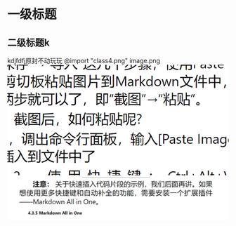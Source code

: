 # 一级标题
## 二级标题k
kdjfdfj原封不动玩玩
@import "class4.png"
image.png
![](2022-07-10-23-25-45.png)
![](2022-07-10-23-28-58.png)